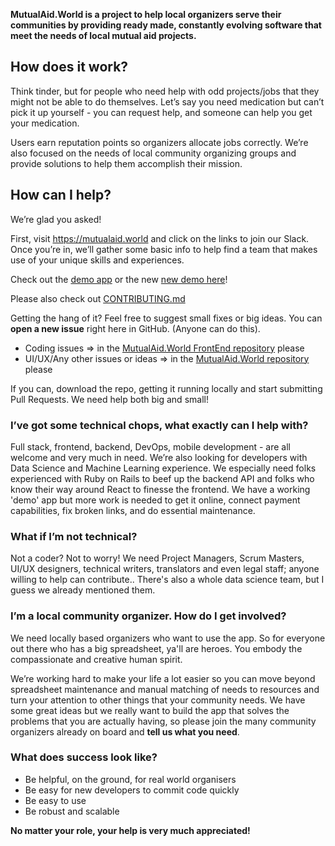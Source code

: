 **MutualAid.World is a project to help local organizers serve their communities by providing ready made, constantly evolving software that meet the needs of local mutual aid projects.**

## How does it work?
Think tinder, but for people who need help with odd projects/jobs that they might not be able to do themselves. Let’s say you need medication but can’t pick it up yourself - you can request help, and someone can help you get your medication. 

Users earn reputation points so organizers allocate jobs correctly. We’re also focused on the needs of local community organizing groups and provide solutions to help them accomplish their mission.

## How can I help?

We’re glad you asked!

First, visit https://mutualaid.world and click on the links to join our Slack. Once you’re in, we’ll gather some basic info to help find a team that makes use of your unique skills and experiences.

Check out the [demo app](https://w4gl-uat.herokuapp.com/) or the new [new demo here](https://mutualaidworld-frontend.herokuapp.com/)!

Please also check out [CONTRIBUTING.md](/CONTRIBUTING.md) 

Getting the hang of it? Feel free to suggest small fixes or big ideas. You can **open a new issue** right here in GitHub. (Anyone can do this).
  
  - Coding issues => in the [MutualAid.World FrontEnd repository](https://github.com/factn/mutualaidworld_frontend) please
  - UI/UX/Any other issues or ideas => in the [MutualAid.World repository](https://github.com/factn/mutualaidworld) please

If you can, download the repo, getting it running locally and start submitting Pull Requests. We need help both big and small!


### I’ve got some technical chops, what exactly can I help with?

Full stack, frontend, backend, DevOps, mobile development - are all welcome and very much in need. We’re also looking for developers with Data Science and Machine Learning experience. We especially need folks experienced with Ruby on Rails to beef up the backend API and folks who know their way around React to finesse the frontend. We have a working 'demo' app but more work is needed to get it online, connect payment capabilities, fix broken links, and do essential maintenance.

### What if I’m not technical?

Not a coder? Not to worry! We need Project Managers, Scrum Masters, UI/UX designers, technical writers, translators and even legal staff; anyone willing to help can contribute.. There's also a whole data science team, but I guess we already mentioned them.

### I’m a local community organizer. How do I get involved?

We need locally based organizers who want to use the app. So for everyone out there who has a big spreadsheet, ya'll are heroes. You embody the compassionate and creative human spirit. 

We’re working hard to make your life a lot easier so you can move beyond spreadsheet maintenance and manual matching of needs to resources and turn your attention to other things that your community needs. We have some great ideas but we really want to build the app that solves the problems that you are actually having, so please join the many community organizers already on board and **tell us what you need**.


### What does success look like?
- Be helpful, on the ground, for real world organisers
- Be easy for new developers to commit code quickly
- Be easy to use
- Be robust and scalable

**No matter your role, your help is very much appreciated!**



